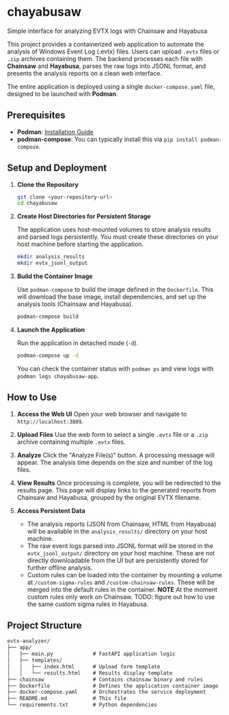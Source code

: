 # chayabusaw
Simple interface for analyzing EVTX logs with Chainsaw and Hayabusa

This project provides a containerized web application to automate the analysis of Windows Event Log (.evtx) files. Users can upload `.evtx` files or `.zip` archives containing them. The backend processes each file with **Chainsaw** and **Hayabusa**, parses the raw logs into JSONL format, and presents the analysis reports on a clean web interface.

The entire application is deployed using a single `docker-compose.yaml` file, designed to be launched with **Podman**.

## Prerequisites

- **Podman**: [Installation Guide](https://podman.io/getting-started/installation)
- **podman-compose**: You can typically install this via `pip install podman-compose`.

## Setup and Deployment

1.  **Clone the Repository**

    ```sh
    git clone <your-repository-url>
    cd chayabusaw
    ```

2.  **Create Host Directories for Persistent Storage**

    The application uses host-mounted volumes to store analysis results and parsed logs persistently. You must create these directories on your host machine before starting the application.

    ```sh
    mkdir analysis_results
    mkdir evtx_jsonl_output
    ```

3.  **Build the Container Image**

    Use `podman-compose` to build the image defined in the `Dockerfile`. This will download the base image, install dependencies, and set up the analysis tools (Chainsaw and Hayabusa).

    ```sh
    podman-compose build
    ```

4.  **Launch the Application**

    Run the application in detached mode (`-d`).

    ```sh
    podman-compose up -d
    ```

    You can check the container status with `podman ps` and view logs with `podman logs chayabusaw-app`.

## How to Use

1.  **Access the Web UI**
    Open your web browser and navigate to `http://localhost:3889`.

2.  **Upload Files**
    Use the web form to select a single `.evtx` file or a `.zip` archive containing multiple `.evtx` files.

3.  **Analyze**
    Click the "Analyze File(s)" button. A processing message will appear. The analysis time depends on the size and number of the log files.

4.  **View Results**
    Once processing is complete, you will be redirected to the results page. This page will display links to the generated reports from Chainsaw and Hayabusa, grouped by the original EVTX filename.

5.  **Access Persistent Data**
    - The analysis reports (JSON from Chainsaw, HTML from Hayabusa) will be available in the `analysis_results/` directory on your host machine.
    - The raw event logs parsed into JSONL format will be stored in the `evtx_jsonl_output/` directory on your host machine. These are not directly downloadable from the UI but are persistently stored for further offline analysis.
    - Custom rules can be loaded into the container by mounting a volume at `/custom-sigma-rules` and `/custom-chainsaw-rules`. These will be merged into the default rules in the container.
    **NOTE** At the moment custom rules only work on Chainsaw. TODO: figure out how to use the same custom sigma rules in Hayabusa.

## Project Structure

```txt
evtx-analyzer/
├── app/
│   ├── main.py             # FastAPI application logic
│   ├── templates/
│   │   ├── index.html      # Upload form template
│   │   └── results.html    # Results display template
├── chainsaw                # Contains chainsaw binary and rules
├── Dockerfile              # Defines the application container image
├── docker-compose.yaml     # Orchestrates the service deployment
├── README.md               # This file
└── requirements.txt        # Python dependencies
```
